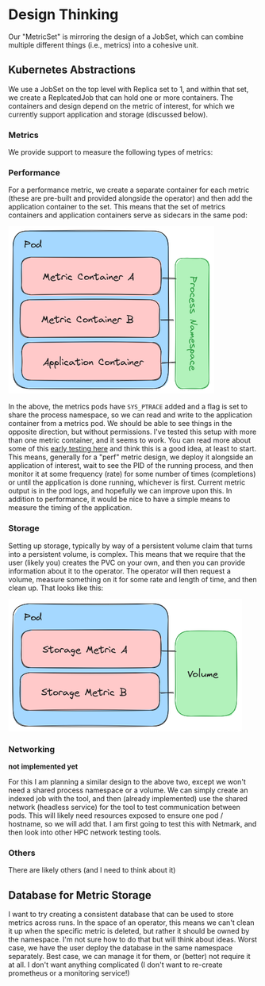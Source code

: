 # Design Thinking

Our "MetricSet" is mirroring the design of a JobSet, which can combine multiple different things (i.e., metrics) into a cohesive unit. 

## Kubernetes Abstractions

We use a JobSet on the top level with Replica set to 1, and within that set, we create a ReplcatedJob that can hold one or more containers. The containers and design depend on the metric
of interest, for which we currently support application and storage (discussed below).

### Metrics

We provide support to measure the following types of metrics:

### Performance

For a performance metric, we create a separate container for each metric (these are pre-built and provided alongside the operator) and then add the application container to the set. This means that the set of metrics containers and application containers serve as sidecars in the same pod:

![img/application-pod.png](img/application-pod.png)

In the above, the metrics pods have `SYS_PTRACE` added and a flag is set to share the process
namespace, so we can read and write to the application container from a metrics pod. We should
be able to see things in the opposite direction, but without permissions. I've tested this
setup with more than one metric container, and it seems to work. You can read more about some of this [early testing here](https://vsoch.github.io/2023/shared-process-namespace/) and think this is a good idea, at least to start.  This means, generally for a "perf" metric design, we deploy
it alongside an application of interest, wait to see the PID of the running process, and then
monitor it at some frequency (rate) for some number of times (completions) or until the application is done running, whichever is first. Current metric output is in the pod logs, and hopefully we can improve upon this. In addition to performance, it would be nice to have a simple means to measure the timing of the application.

### Storage

Setting up storage, typically by way of a persistent volume claim that turns into a persistent volume, is complex. This means that we require that the user (likely you) creates the PVC on your own, and then you can provide information about it to the operator. The operator will then request a volume, measure something on it for some rate and length of time, and then clean up.
That looks like this:

![img/storage-pod.png](img/storage-pod.png)


### Networking

**not implemented yet**

For this I am planning a similar design to the above two, except we won't need a shared process namespace or a volume. We can simply create an indexed job with the tool, and then (already implemented) use the shared network (headless service) for the tool to test communication between pods. This will likely need resources exposed to ensure one pod / hostname, so we will add that. I am first going to test this with Netmark, and then look into other HPC network testing tools.

### Others


There are likely others (and I need to think about it)


## Database for Metric Storage

I want to try creating a consistent database that can be used to store metrics across runs. In the space of an operator,
this means we can't clean it up when the specific metric is deleted, but rather it should be owned by the namespace.
I'm not sure how to do that but will think about ideas. Worst case, we have the user deploy the database in the same namespace
separately. Best case, we can manage it for them, or (better) not require it at all.
I don't want anything complicated (I don't want to re-create prometheus or a monitoring service!)

